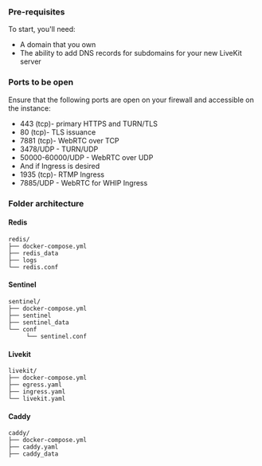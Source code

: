 ### Pre-requisites

To start, you'll need:
* A domain that you own
* The ability to add DNS records for subdomains for your new LiveKit server

### Ports to be open
Ensure that the following ports are open on your firewall and accessible on the instance:

* 443 (tcp)- primary HTTPS and TURN/TLS
* 80 (tcp)- TLS issuance
* 7881 (tcp)- WebRTC over TCP
* 3478/UDP - TURN/UDP
* 50000-60000/UDP - WebRTC over UDP
* And if Ingress is desired
* 1935 (tcp)- RTMP Ingress
* 7885/UDP - WebRTC for WHIP Ingress


### Folder architecture

#### Redis

```
redis/
├── docker-compose.yml
├── redis_data
├── logs
└── redis.conf

```

#### Sentinel

```
sentinel/
├── docker-compose.yml
├── sentinel
├── sentinel_data
└── conf
     └── sentinel.conf

```

#### Livekit

```
livekit/
├── docker-compose.yml
├── egress.yaml
├── ingress.yaml
└── livekit.yaml

```

#### Caddy

```
caddy/
├── docker-compose.yml
├── caddy.yaml
├── caddy_data

```
